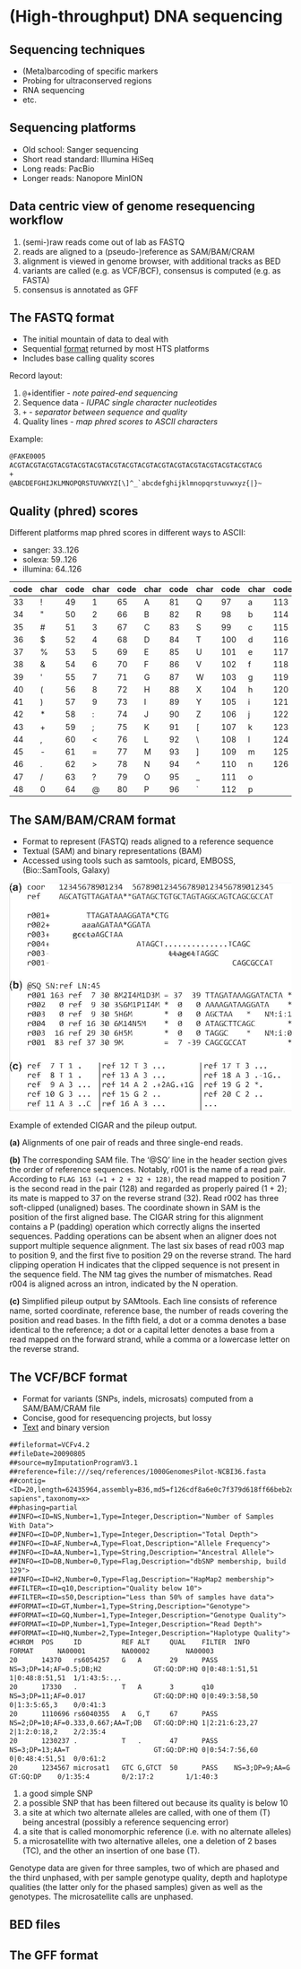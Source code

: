 (High-throughput) DNA sequencing
================================

Sequencing techniques
---------------------
- (Meta)barcoding of specific markers
- Probing for ultraconserved regions
- RNA sequencing
- etc.

Sequencing platforms
--------------------
- Old school: Sanger sequencing
- Short read standard: Illumina HiSeq
- Long reads: PacBio
- Longer reads: Nanopore MinION

Data centric view of genome resequencing workflow
-------------------------------------------------
1. (semi-)raw reads come out of lab as FASTQ
2. reads are aligned to a (pseudo-)reference as SAM/BAM/CRAM
3. alignment is viewed in genome browser, with additional tracks as BED
4. variants are called (e.g. as VCF/BCF), consensus is computed (e.g. as FASTA)
5. consensus is annotated as GFF

The FASTQ format
----------------
- The initial mountain of data to deal with
- Sequential [format](FASTQ.pdf) returned by most HTS platforms
- Includes base calling quality scores

Record layout:

1. `@`+identifier - _note paired-end sequencing_
2. Sequence data - _IUPAC single character nucleotides_
3. `+` - _separator between sequence and quality_
4. Quality lines - _map phred scores to ASCII characters_

Example:

    @FAKE0005
    ACGTACGTACGTACGTACGTACGTACGTACGTACGTACGTACGTACGTACGTACGTACGTACG
    +
    @ABCDEFGHIJKLMNOPQRSTUVWXYZ[\]^_`abcdefghijklmnopqrstuvwxyz{|}~

Quality (phred) scores
----------------------

Different platforms map phred scores in different ways to ASCII:
- sanger: 33..126
- solexa: 59..126
- illumina: 64..126

| code  | char  | code  | char  | code  | char  | code  | char  | code  | char  | code  | char  |
|-------|-------|-------|-------|-------|-------|-------|-------|-------|-------|-------|-------|
|   33  |   !   |   49  |   1   |   65  |   A   |   81  |   Q   |   97  |   a   |   113 |   q   |
|   34  |   "   |   50  |   2   |   66  |   B   |   82  |   R   |   98  |   b   |   114 |   r   |
|   35  |   #   |   51  |   3   |   67  |   C   |   83  |   S   |   99  |   c   |   115 |   s   |
|   36  |   $   |   52  |   4   |   68  |   D   |   84  |   T   |   100 |   d   |   116 |   t   |
|   37  |   %   |   53  |   5   |   69  |   E   |   85  |   U   |   101 |   e   |   117 |   u   |
|   38  |   &   |   54  |   6   |   70  |   F   |   86  |   V   |   102 |   f   |   118 |   v   |
|   39  |   '   |   55  |   7   |   71  |   G   |   87  |   W   |   103 |   g   |   119 |   w   |
|   40  |   (   |   56  |   8   |   72  |   H   |   88  |   X   |   104 |   h   |   120 |   x   |
|   41  |   )   |   57  |   9   |   73  |   I   |   89  |   Y   |   105 |   i   |   121 |   y   |
|   42  |   *   |   58  |   :   |   74  |   J   |   90  |   Z   |   106 |   j   |   122 |   z   |
|   43  |   +   |   59  |   ;   |   75  |   K   |   91  |   [   |   107 |   k   |   123 |   {   |
|   44  |   ,   |   60  |   <   |   76  |   L   |   92  |   \   |   108 |   l   |   124 |   \|  |
|   45  |   -   |   61  |   =   |   77  |   M   |   93  |   ]   |   109 |   m   |   125 |   }   |
|   46  |   .   |   62  |   >   |   78  |   N   |   94  |   ^   |   110 |   n   |   126 |   ~   |
|   47  |   /   |   63  |   ?   |   79  |   O   |   95  |   _   |   111 |   o   |       |       |
|   48  |   0   |   64  |   @   |   80  |   P   |   96  |   \`  |   112 |   p   |       |       |

The SAM/BAM/CRAM format
-----------------------
- Format to represent (FASTQ) reads aligned to a reference sequence
- Textual (SAM) and binary representations (BAM)
- Accessed using tools such as samtools, picard, EMBOSS, (Bio::SamTools, Galaxy)

![](sam.png)

Example of extended CIGAR and the pileup output. 

**(a)** Alignments of one pair of reads and three single-end reads.

**(b)** The corresponding SAM file. The ‘@SQ’ line in the header section gives the order 
of reference sequences. Notably, r001 is the name of a read pair. According to 
`FLAG 163 (=1 + 2 + 32 + 128)`, the read mapped to position 7 is the second read in the 
pair (128) and regarded as properly paired (1 + 2); its mate is mapped to 37 on the 
reverse strand (32). Read r002 has three soft-clipped (unaligned) bases. The coordinate 
shown in SAM is the position of the first aligned base. The CIGAR string for this 
alignment contains a P (padding) operation which correctly aligns the inserted sequences. 
Padding operations can be absent when an aligner does not support multiple sequence 
alignment. The last six bases of read r003 map to position 9, and the first five to 
position 29 on the reverse strand. The hard clipping operation H indicates that the 
clipped sequence is not present in the sequence field. The NM tag gives the number of 
mismatches. Read r004 is aligned across an intron, indicated by the N operation. 
   
**(c)** Simplified pileup output by SAMtools. Each line consists of reference name, sorted 
coordinate, reference base, the number of reads covering the position and read bases. In 
the fifth field, a dot or a comma denotes a base identical to the reference; a dot or a 
capital letter denotes a base from a read mapped on the forward strand, while a comma or a 
lowercase letter on the reverse strand.

The VCF/BCF format
------------------
- Format for variants (SNPs, indels, microsats) computed from a SAM/BAM/CRAM file
- Concise, good for resequencing projects, but lossy
- [Text](VCFv4.2.pdf) and binary version

```
##fileformat=VCFv4.2
##fileDate=20090805
##source=myImputationProgramV3.1
##reference=file:///seq/references/1000GenomesPilot-NCBI36.fasta
##contig=<ID=20,length=62435964,assembly=B36,md5=f126cdf8a6e0c7f379d618ff66beb2da,species="Homo sapiens",taxonomy=x>
##phasing=partial
##INFO=<ID=NS,Number=1,Type=Integer,Description="Number of Samples With Data">
##INFO=<ID=DP,Number=1,Type=Integer,Description="Total Depth">
##INFO=<ID=AF,Number=A,Type=Float,Description="Allele Frequency">
##INFO=<ID=AA,Number=1,Type=String,Description="Ancestral Allele">
##INFO=<ID=DB,Number=0,Type=Flag,Description="dbSNP membership, build 129">
##INFO=<ID=H2,Number=0,Type=Flag,Description="HapMap2 membership">
##FILTER=<ID=q10,Description="Quality below 10">
##FILTER=<ID=s50,Description="Less than 50% of samples have data">
##FORMAT=<ID=GT,Number=1,Type=String,Description="Genotype">
##FORMAT=<ID=GQ,Number=1,Type=Integer,Description="Genotype Quality">
##FORMAT=<ID=DP,Number=1,Type=Integer,Description="Read Depth">
##FORMAT=<ID=HQ,Number=2,Type=Integer,Description="Haplotype Quality">
#CHROM  POS     ID          REF ALT     QUAL    FILTER  INFO                                FORMAT      NA00001         NA00002         NA00003
20      14370   rs6054257   G   A       29      PASS    NS=3;DP=14;AF=0.5;DB;H2             GT:GQ:DP:HQ 0|0:48:1:51,51  1|0:48:8:51,51  1/1:43:5:.,.
20      17330   .           T   A       3       q10     NS=3;DP=11;AF=0.017                 GT:GQ:DP:HQ 0|0:49:3:58,50  0|1:3:5:65,3    0/0:41:3
20      1110696 rs6040355   A   G,T     67      PASS    NS=2;DP=10;AF=0.333,0.667;AA=T;DB   GT:GQ:DP:HQ 1|2:21:6:23,27  2|1:2:0:18,2    2/2:35:4
20      1230237 .           T   .       47      PASS    NS=3;DP=13;AA=T                     GT:GQ:DP:HQ 0|0:54:7:56,60  0|0:48:4:51,51  0/0:61:2
20      1234567 microsat1   GTC G,GTCT  50      PASS    NS=3;DP=9;AA=G                      GT:GQ:DP    0/1:35:4        0/2:17:2        1/1:40:3
```

1. a good simple SNP 
2. a possible SNP that has been filtered out because its quality is below 10
3. a site at which two alternate alleles are called, with one of them (T) being ancestral 
   (possibly a reference sequencing error)
4. a site that is called monomorphic reference (i.e. with no alternate alleles)
5. a microsatellite with two alternative alleles, one a deletion of 2 bases (TC), and the 
   other an insertion of one base (T). 
   
Genotype data are given for three samples, two of which are phased and the third unphased, 
with per sample genotype quality, depth and haplotype qualities (the latter only for the 
phased samples) given as well as the genotypes. The microsatellite calls are unphased.

BED files
---------

The GFF format
--------------